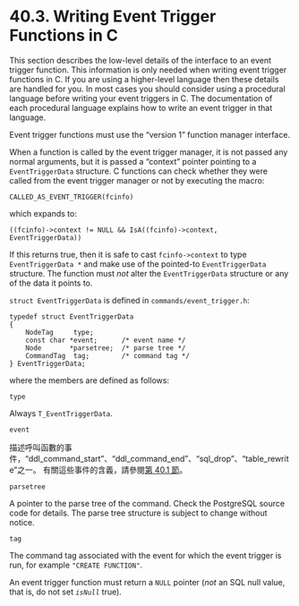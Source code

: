 # 40.3. Writing Event Trigger Functions in C

This section describes the low-level details of the interface to an event trigger function. This information is only needed when writing event trigger functions in C. If you are using a higher-level language then these details are handled for you. In most cases you should consider using a procedural language before writing your event triggers in C. The documentation of each procedural language explains how to write an event trigger in that language.

Event trigger functions must use the “version 1” function manager interface.

When a function is called by the event trigger manager, it is not passed any normal arguments, but it is passed a “context” pointer pointing to a `EventTriggerData` structure. C functions can check whether they were called from the event trigger manager or not by executing the macro:

```
CALLED_AS_EVENT_TRIGGER(fcinfo)
```

which expands to:

```
((fcinfo)->context != NULL && IsA((fcinfo)->context, EventTriggerData))
```

If this returns true, then it is safe to cast `fcinfo->context` to type `EventTriggerData *` and make use of the pointed-to `EventTriggerData` structure. The function must _not_ alter the `EventTriggerData` structure or any of the data it points to.

`struct EventTriggerData` is defined in `commands/event_trigger.h`:

```
typedef struct EventTriggerData
{
    NodeTag     type;
    const char *event;      /* event name */
    Node       *parsetree;  /* parse tree */
    CommandTag  tag;        /* command tag */
} EventTriggerData;
```

where the members are defined as follows:

`type`

Always `T_EventTriggerData`.

`event`

描述呼叫函數的事件，“ddl\_command\_start”、“ddl\_command\_end”、“sql\_drop”、“table\_rewrite”之一。 有關這些事件的含義，請參閱[第 40.1 節](overview-of-event-trigger-behavior.md)。

`parsetree`

A pointer to the parse tree of the command. Check the PostgreSQL source code for details. The parse tree structure is subject to change without notice.

`tag`

The command tag associated with the event for which the event trigger is run, for example `"CREATE FUNCTION"`.

An event trigger function must return a `NULL` pointer (_not_ an SQL null value, that is, do not set _`isNull`_ true).
